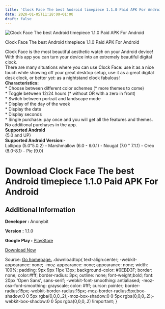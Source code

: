 ```yaml
---
title: 'Clock Face The best Android timepiece 1.1.0 Paid APK For Android'
date: 2020-01-05T11:28:00+01:00
draft: false
---
```


![Clock Face The best Android timepiece 1.1.0 Paid APK For Android](https://i0.wp.com/apkhome.net/wp-content/uploads/2020/01/Clock-Face-The-best-Android-timepiece-1.1.0-Paid.png "Clock Face The best Android timepiece 1.1.0 Paid APK For Android")

  

Clock Face The best Android timepiece 1.1.0 Paid APK For Android

Clock Face is the most beautiful aesthetic watch on your Android device! With this app you can turn your device into an extremely beautiful digital clock.  
There are many situations where you can use Clock Face: use it as a nice touch while showing off your great desktop setup, use it as a great digital desk clock, or better yet: as a nightstand clock fabulous!  
**Characteristics:**  
\* Choose between different color schemes (\* more themes to come)  
\* Toggle between 12/24 hours (\* without OR with a zero in front)  
\* Switch between portrait and landscape mode  
\* Display of the day of the week  
\* Display the date  
\* Display seconds  
\* Single purchase: pay once and you will get all the features and themes. No additional purchases in the app.  
**Supported Android**  
{5.0 and UP}  
**Supported Android Version**:-  
Lollipop (5.0"5.0.2) - Marshmallow (6.0 - 6.0.1) - Nougat (7.0 " 7.1.1) - Oreo (8.0-8.1) - Pie (9.0)

Download Clock Face The best Android timepiece 1.1.0 Paid APK For Android
=========================================================================

Additional Information
----------------------

**Developer :** Anonybit

**Version :** 1.1.0

**Google Play :** [PlayStore](https://play.google.com/store/apps/details?id=pro.anonybit.clockface&hl=en)

  

[Download Now](https://store4app.co/post/clock-face-the-best-android-timepiece-1-1-0-paid-apk-for-android_1578213210)

  
Source: [Go homepage.](https://store4app.co/post/clock-face-the-best-android-timepiece-1-1-0-paid-apk-for-android_1578213210) .downloadtop{ text-align:center; -webkit-appearance: none; -moz-appearance: none; appearance: none; width: 100%; padding: 9px 9px 11px 13px; background-color: #0EBD3F; border: none; color:#fff; border-radius: 3px; outline: none; font-weight;bold; font: 20px 'Open Sans', sans-serif; -webkit-font-smoothing: antialiased; -moz-osx-font-smoothing: grayscale; color: #fff; cursor: pointer; border-radius:15px;-webkit-border-radius:15px;-moz-border-radius:5px;box-shadow:0 0 5px rgba(0,0,0,.2);-moz-box-shadow:0 0 5px rgba(0,0,0,.2);-webkit-box-shadow:0 0 5px rgba(0,0,0,.2) !important; }